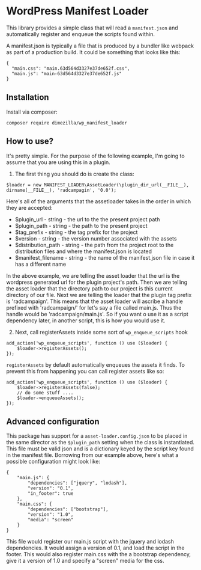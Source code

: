 # WordPress Manifest Loader

This library provides a simple class that will read a `manifest.json` and automatically register and enqueue the scripts found within.

A manifest.json is typically a file that is produced by a bundler like webpack as part of a production build. It could be something that looks like this:

```
{
  "main.css": "main.63d564d3327e37de652f.css",
  "main.js": "main-63d564d3327e37de652f.js"
}
```

## Installation
Install via composer:
```
composer require dimezilla/wp_manifest_loader
```

## How to use?
It's pretty simple. For the purpose of the following example, I'm going to assume that you are using this in a plugin.

1) The first thing you should do is create the class:
```
$loader = new MANIFEST_LOADER\AssetLoader(\plugin_dir_url(__FILE__), dirname(__FILE__), 'radcampagin', '0.0');
```

Here's all of the arguments that the assetloader takes in the order in which they are accepted:
* $plugin_url        - string - the url to the the present project path
* $plugin_path       - string - the path to the present project
* $tag_prefix        - string - the tag prefix for the project
* $version           - string - the version number associated with the assets
* $distribution_path - string - the path from the project root to the distribution files and where the manifest.json is located
* $manifest_filename - string - the name of the manifest.json file in case it has a different name

In the above example, we are telling the asset loader that the url is the wordpress generated url for the plugin project's path. Then we are telling the asset loader that the directory path to our project is this current directory of our file. Next we are telling the loader that the plugin tag prefix is 'radcampaign'. This means that the asset loader will ascribe a handle prefixed with 'radcampaign/' for let's say a file called main.js. Thus the handle would be 'radcampaign/main.js'. So if you want o use it as a script dependency later, in another script, this is how you would use it.

2) Next, call registerAssets inside some sort of `wp_enqueue_scripts` hook
```
add_action('wp_enqueue_scripts', function () use ($loader) {
    $loader->registerAssets();
});
```

`registerAssets` by default automatically enqueues the assets it finds. To prevent this from happening you can call register assets like so:
```
add_action('wp_enqueue_scripts', function () use ($loader) {
    $loader->registerAssets(false);
    // do some stuff ....
    $loader->enqueueAssets();
});
```

## Advanced configuration
This package has support for a `asset-loader.config.json` to be placed in the same director as the `$plugin_path` setting when the class is instantiated. This file must be valid json and is a dictionary keyed by the script key found in the manifest file. Borrowing from our example above, here's what a possible configuration might look like:
```
{
    "main.js": {
        "dependencies": ["jquery", "lodash"],
        "version": "0.1",
        "in_footer": true
    },
    "main.css": {
        "dependencies": ["bootstrap"],
        "version": "1.0",
        "media": "screen"
    }
}
```

This file would register our main.js script with the jquery and lodash dependencies. It would assign a version of 0.1, and load the script in the footer. This would also register main.css with the a bootstrap dependency, give it a version of 1.0 and specify a "screen" media for the css.
